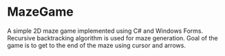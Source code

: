 # MazeGame

A simple 2D maze game implemented using C# and Windows Forms. 
Recursive backtracking algorithm is used for maze generation.
Goal of the game is to get to the end of the maze using cursor and arrows.
